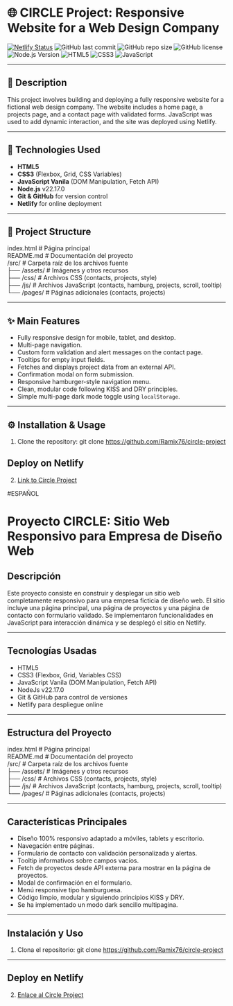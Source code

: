 
# 🌐 CIRCLE Project: Responsive Website for a Web Design Company

[![Netlify Status](https://api.netlify.com/api/v1/badges/68b8f3d2-1a11-4c3c-ae50-84c64ff6e790/deploy-status)](https://app.netlify.com/sites/dreamy-paprenjak-749ad4/deploys)
![GitHub last commit](https://img.shields.io/github/last-commit/Ramix76/circle-project)
![GitHub repo size](https://img.shields.io/github/repo-size/Ramix76/circle-project)
![GitHub license](https://img.shields.io/github/license/Ramix76/circle-project)
![Node.js Version](https://img.shields.io/badge/Node.js-22.17.0-green)
![HTML5](https://img.shields.io/badge/HTML5-E34F26?logo=html5&logoColor=white)
![CSS3](https://img.shields.io/badge/CSS3-1572B6?logo=css3&logoColor=white)
![JavaScript](https://img.shields.io/badge/JavaScript-F7DF1E?logo=javascript&logoColor=black)

---

## 📖 Description

This project involves building and deploying a fully responsive website for a fictional web design company. The website includes a home page, a projects page, and a contact page with validated forms. JavaScript was used to add dynamic interaction, and the site was deployed using Netlify.

---

## 🚀 Technologies Used

- **HTML5**  
- **CSS3** (Flexbox, Grid, CSS Variables)  
- **JavaScript Vanila** (DOM Manipulation, Fetch API)  
- **Node.js** v22.17.0  
- **Git & GitHub** for version control  
- **Netlify** for online deployment  

---

## 📁 Project Structure

index.html          # Página principal  
README.md           # Documentación del proyecto  
/src/               # Carpeta raíz de los archivos fuente  
├── /assets/        # Imágenes y otros recursos  
├── /css/           # Archivos CSS (contacts, projects, style)  
├── /js/            # Archivos JavaScript (contacts, hamburg, projects, scroll, tooltip)  
└── /pages/         # Páginas adicionales (contacts, projects) 

---

## ✨ Main Features

- Fully responsive design for mobile, tablet, and desktop.
- Multi-page navigation.
- Custom form validation and alert messages on the contact page.
- Tooltips for empty input fields.
- Fetches and displays project data from an external API.
- Confirmation modal on form submission.
- Responsive hamburger-style navigation menu.
- Clean, modular code following KISS and DRY principles.
- Simple multi-page dark mode toggle using `localStorage`.

---

## ⚙️ Installation & Usage

1. Clone the repository:
   git clone https://github.com/Ramix76/circle-project

## Deploy on Netlify

2. [ Link to Circle Project ](https://dreamy-paprenjak-749ad4.netlify.app/)



#ESPAÑOL



# Proyecto CIRCLE: Sitio Web Responsivo para Empresa de Diseño Web

## Descripción
Este proyecto consiste en construir y desplegar un sitio web completamente responsivo para una empresa ficticia de diseño web. El sitio incluye una página principal, una página de proyectos y una página de contacto con formulario validado. Se implementaron funcionalidades en JavaScript para interacción dinámica y se desplegó el sitio en Netlify.

---

## Tecnologías Usadas
- HTML5
- CSS3 (Flexbox, Grid, Variables CSS)
- JavaScript Vanila (DOM Manipulation, Fetch API)
- NodeJs v22.17.0
- Git & GitHub para control de versiones
- Netlify para despliegue online

---

## Estructura del Proyecto
index.html          # Página principal  
README.md           # Documentación del proyecto  
/src/               # Carpeta raíz de los archivos fuente  
├── /assets/        # Imágenes y otros recursos  
├── /css/           # Archivos CSS (contacts, projects, style)  
├── /js/            # Archivos JavaScript (contacts, hamburg, projects, scroll, tooltip)  
└── /pages/         # Páginas adicionales (contacts, projects) 

---

## Características Principales
- Diseño 100% responsivo adaptado a móviles, tablets y escritorio.
- Navegación entre páginas.
- Formulario de contacto con validación personalizada y alertas.
- Tooltip informativos sobre campos vacíos.
- Fetch de proyectos desde API externa para mostrar en la página de proyectos.
- Modal de confirmación en el formulario.
- Menú responsive tipo hamburguesa.
- Código limpio, modular y siguiendo principios KISS y DRY.
- Se ha implementado un modo dark sencillo multipagina.

---

## Instalación y Uso

1. Clona el repositorio:
   git clone https://github.com/Ramix76/circle-project

---

## Deploy en Netlify

2. [ Enlace al Circle Project ](https://dreamy-paprenjak-749ad4.netlify.app/)